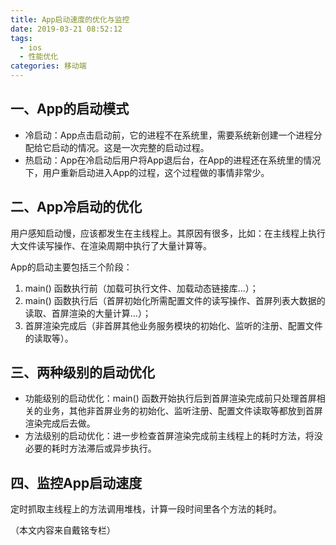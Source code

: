 ```yaml
---
title: App启动速度的优化与监控
date: 2019-03-21 08:52:12
tags: 
  - ios
  - 性能优化
categories: 移动端  
---
```


## 一、App的启动模式

* 冷启动：App点击启动前，它的进程不在系统里，需要系统新创建一个进程分配给它启动的情况。这是一次完整的启动过程。
* 热启动：App在冷启动后用户将App退后台，在App的进程还在系统里的情况下，用户重新启动进入App的过程，这个过程做的事情非常少。

## 二、App冷启动的优化

用户感知启动慢，应该都发生在主线程上。其原因有很多，比如：在主线程上执行大文件读写操作、在渲染周期中执行了大量计算等。

App的启动主要包括三个阶段：

1. main() 函数执行前（加载可执行文件、加载动态链接库...）；
2. main() 函数执行后（首屏初始化所需配置文件的读写操作、首屏列表大数据的读取、首屏渲染的大量计算...）；
3. 首屏渲染完成后（非首屏其他业务服务模块的初始化、监听的注册、配置文件的读取等）。

## 三、两种级别的启动优化

* 功能级别的启动优化：main() 函数开始执行后到首屏渲染完成前只处理首屏相关的业务，其他非首屏业务的初始化、监听注册、配置文件读取等都放到首屏渲染完成后去做。
* 方法级别的启动优化：进一步检查首屏渲染完成前主线程上的耗时方法，将没必要的耗时方法滞后或异步执行。

## 四、监控App启动速度

定时抓取主线程上的方法调用堆栈，计算一段时间里各个方法的耗时。


（本文内容来自戴铭专栏）